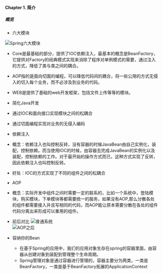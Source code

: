 #### Chapter 1. 简介

##### 概览

- 六大模块

 ![Spring六大模块]( http://s3.mogucdn.com/mlcdn/c45406/171107_1c0b023e13ek8ke1a4fha9kck62l8_1968x1152.png)
 
 - Core是最基础的部分，提供了IOC依赖注入，最基本的概念是BeanFactory，它提供对Factory的经典模式实现来消除了程序对单例模式的需要，通过注入的方式，降低了类与类之间的耦合。
 - AOP指的是面向切面的编程，可以降低代码间的耦合，将一些公用的方式无侵入的切入每个业务，而不必涉及到业务的代码。
 - WEB是提供了基础的web开发框架，包括文件上传等等的模块。

- 简化Java开发
 - 通过IOC和面向接口实现模块之间的松耦合
 - 通过切面编程实现对业务的无侵入编码
- 依赖注入
 - 概念：依赖注入也叫控制反转，没有容器的时候JavaBean由自己实例化，装配，控制依赖。而当使用IOC的时候，由容器去完成JavaBean的实例化以及装配，控制依赖的工作。对于最开始的操作方式而已，这种方式实现了反转，因此依赖注入也叫控制反转。
 - 好处：IOC的方式实现了不同的组件之间的松耦合
- AOP
 - 概念：实际开发中组件之间时需要一定的联系的，比如一个系统中，登陆模块，购买模块，下单模块等都需要统一的服务，如果没有AOP,那么分散各处的组件都需要接入并且写相同的代码，而AOP能让原本需要分散在各处的组件代码分离出来形成可以重用的组件。
 - 前后对比
   ![普通系统](http://s3.mogucdn.com/mlcdn/c45406/171109_50i8ci0ab7ec10f380f0add1b9e9l_1326x650.png)      
   ![AOP之后](http://s3.mogucdn.com/mlcdn/c45406/171109_3i2jf679caif0d4e9lj9gadkceibg_1306x630.png)  
- 容纳你的Bean
  - 在基于Spring的应用中，我们的应用对象生存在spring的容器里面，由容器从创建对象到装配到管理整个生命周期。
  - Spring管理对象是通过容器进行管理的，容器主要分为两类，一类是BeanFactory，一类是基于BeanFactory拓展的ApplicationContext                 
